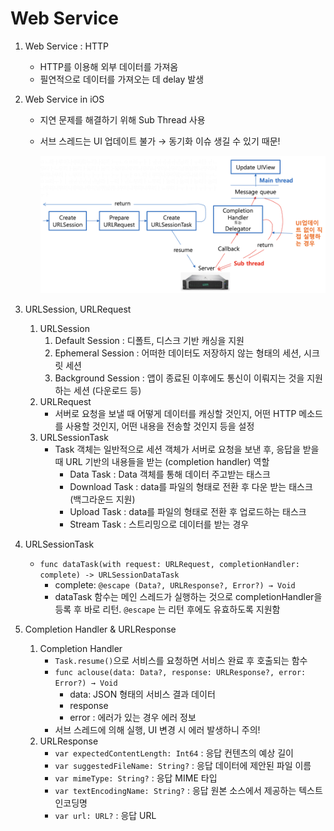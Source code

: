 # Web Service

1. Web Service : HTTP
    - HTTP를 이용해 외부 데이터를 가져옴
    - 필연적으로 데이터를 가져오는 데 delay 발생
2. Web Service in iOS
    - 지연 문제를 해결하기 위해 Sub Thread 사용
    - 서브 스레드는 UI 업데이트 불가 → 동기화 이슈 생길 수 있기 때문!
        
        ![스크린샷 2023-04-19 20.11.38.png](Web%20Service%2006efbfe32d364ed3b8894bb81e3f2208/%25E1%2584%2589%25E1%2585%25B3%25E1%2584%258F%25E1%2585%25B3%25E1%2584%2585%25E1%2585%25B5%25E1%2586%25AB%25E1%2584%2589%25E1%2585%25A3%25E1%2586%25BA_2023-04-19_20.11.38.png)
        
3. URLSession, URLRequest
    1. URLSession
        1. Default Session : 디폴트, 디스크 기반 캐싱을 지원
        2. Ephemeral Session : 어떠한 데이터도 저장하지 않는 형태의 세션, 시크릿 세션
        3. Background Session : 앱이 종료된 이후에도 통신이 이뤄지는 것을 지원하는 세션 (다운로드 등)
    2. URLRequest
        - 서버로 요청을 보낼 때 어떻게 데이터를 캐싱할 것인지, 어떤 HTTP 메소드를 사용할 것인지, 어떤 내용을 전송할 것인지 등을 설정
    3. URLSessionTask
        - Task 객체는 일반적으로 세션 객체가 서버로 요청을 보낸 후, 응답을 받을 때 URL 기반의 내용들을 받는 (completion handler) 역할
            - Data Task : Data 객체를 통해 데이터 주고받는 태스크
            - Download Task : data를 파일의 형태로 전환 후 다운 받는 태스크 (백그라운드 지원)
            - Upload Task : data를 파일의 형태로 전환 후 업로드하는 태스크
            - Stream Task : 스트리밍으로 데이터를 받는 경우
4. URLSessionTask
    - `func dataTask(with request: URLRequest, completionHandler: complete) -> URLSessionDataTask`
        - complete: `@escape (Data?, URLResponse?, Error?) → Void`
        - dataTask 함수는 메인 스레드가 실행하는 것으로 completionHandler을 등록 후 바로 리턴. `@escape` 는 리턴 후에도 유효하도록 지원함
5. Completion Handler & URLResponse
    1. Completion Handler
        - `Task.resume()`으로 서비스를 요청하면 서비스 완료 후 호출되는 함수
        - `func aclouse(data: Data?, response: URLResponse?, error: Error?) → Void`
            - data: JSON 형태의 서비스 결과 데이터
            - response
            - error : 에러가 있는 경우 에러 정보
        - 서브 스레드에 의해 실행, UI 변경 시 에러 발생하니 주의!
    2. URLResponse
        - `var expectedContentLength: Int64` : 응답 컨텐츠의 예상 길이
        - `var suggestedFileName: String?` : 응답 데이터에 제안된 파일 이름
        - `var mimeType: String?` : 응답 MIME 타입
        - `var textEncodingName: String?` : 응답 원본 소스에서 제공하는 텍스트 인코딩명
        - `var url: URL?` : 응답 URL
